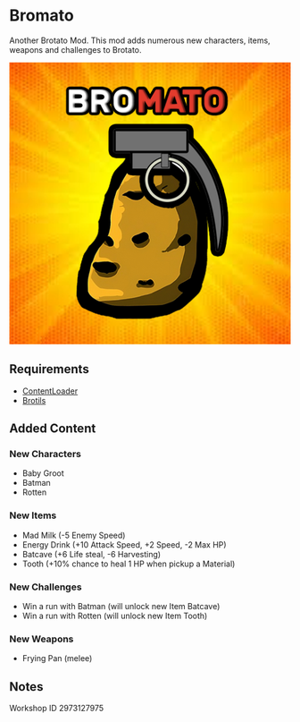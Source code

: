 # Bromato
Another Brotato Mod. This mod adds numerous new characters, items, weapons and challenges to Brotato.

![screenshot](.docs/bromato_steam_workshop_logo.png)

## Requirements
* [ContentLoader](https://github.com/BrotatoMods/Brotato-ContentLoader/)
* [Brotils](https://github.com/BrotatoMods/Brotato-Brotils/)

## Added Content
### New Characters
* Baby Groot
* Batman
* Rotten

### New Items
* Mad Milk (-5 Enemy Speed)
* Energy Drink (+10 Attack Speed, +2 Speed, -2 Max HP)
* Batcave (+6 Life steal, -6 Harvesting)
* Tooth (+10% chance to heal 1 HP when pickup a Material)

### New Challenges
* Win a run with Batman (will unlock new Item Batcave)
* Win a run with Rotten (will unlock new Item Tooth)

### New Weapons
* Frying Pan (melee)

 ## Notes
 Workshop ID 2973127975
